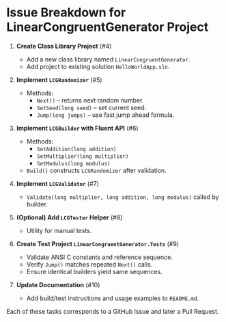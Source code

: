 # Issue Breakdown for LinearCongruentGenerator Project

1. **Create Class Library Project** (#4)
   - Add a new class library named `LinearCongruentGenerator`.
   - Add project to existing solution `HelloWorldApp.sln`.

2. **Implement `LCGRandomizer`** (#5)
   - Methods:
     - `Next()` – returns next random number.
     - `SetSeed(long seed)` – set current seed.
     - `Jump(long jumps)` – use fast jump ahead formula.

3. **Implement `LCGBuilder` with Fluent API** (#6)
   - Methods:
     - `SetAddition(long addition)`
     - `SetMultiplier(long multiplier)`
     - `SetModulus(long modulus)`
   - `Build()` constructs `LCGRandomizer` after validation.

4. **Implement `LCGValidator`** (#7)
   - `Validate(long multiplier, long addition, long modulus)` called by builder.

5. **(Optional) Add `LCGTester` Helper** (#8)
   - Utility for manual tests.

6. **Create Test Project `LinearCongruentGenerator.Tests`** (#9)
   - Validate ANSI C constants and reference sequence.
   - Verify `Jump()` matches repeated `Next()` calls.
   - Ensure identical builders yield same sequences.

7. **Update Documentation** (#10)
   - Add build/test instructions and usage examples to `README.md`.

Each of these tasks corresponds to a GitHub Issue and later a Pull Request.
